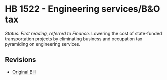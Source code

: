 # HB 1522 - Engineering services/B&O tax
*Status: First reading, referred to Finance.*
Lowering the cost of state-funded transportation projects by eliminating business and occupation tax pyramiding on engineering services.

## Revisions
* [Original Bill](1/)